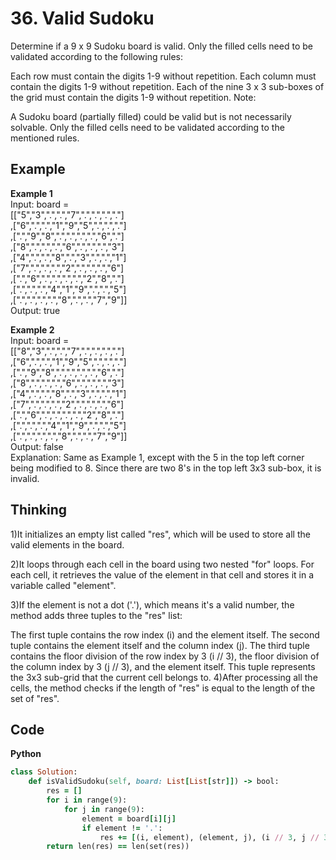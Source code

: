 # 36. Valid Sudoku
Determine if a 9 x 9 Sudoku board is valid. Only the filled cells need to be validated according to the following rules:

Each row must contain the digits 1-9 without repetition.
Each column must contain the digits 1-9 without repetition.
Each of the nine 3 x 3 sub-boxes of the grid must contain the digits 1-9 without repetition.
Note:

A Sudoku board (partially filled) could be valid but is not necessarily solvable.
Only the filled cells need to be validated according to the mentioned rules.
 
## Example
**Example 1**  
Input: board =   
[["5","3",".",".","7",".",".",".","."]  
,["6",".",".","1","9","5",".",".","."]  
,[".","9","8",".",".",".",".","6","."]  
,["8",".",".",".","6",".",".",".","3"]  
,["4",".",".","8",".","3",".",".","1"]  
,["7",".",".",".","2",".",".",".","6"]  
,[".","6",".",".",".",".","2","8","."]  
,[".",".",".","4","1","9",".",".","5"]  
,[".",".",".",".","8",".",".","7","9"]]  
Output: true  

**Example 2**  
Input: board =  
[["8","3",".",".","7",".",".",".","."]  
,["6",".",".","1","9","5",".",".","."]  
,[".","9","8",".",".",".",".","6","."]  
,["8",".",".",".","6",".",".",".","3"]  
,["4",".",".","8",".","3",".",".","1"]  
,["7",".",".",".","2",".",".",".","6"]  
,[".","6",".",".",".",".","2","8","."]  
,[".",".",".","4","1","9",".",".","5"]  
,[".",".",".",".","8",".",".","7","9"]]  
Output: false  
Explanation: Same as Example 1, except with the 5 in the top left corner being modified to 8. Since there are two 8's in the top left 3x3 sub-box, it is invalid.  

## Thinking
1)It initializes an empty list called "res", which will be used to store all the valid elements in the board.

2)It loops through each cell in the board using two nested "for" loops.
For each cell, it retrieves the value of the element in that cell and stores it in a variable called "element".

3)If the element is not a dot ('.'), which means it's a valid number, the method adds three tuples to the "res" list:

The first tuple contains the row index (i) and the element itself.
The second tuple contains the element itself and the column index (j).
The third tuple contains the floor division of the row index by 3 (i // 3), the floor division of the column index by 3 (j // 3), and the element itself. This tuple represents the 3x3 sub-grid that the current cell belongs to.
4)After processing all the cells, the method checks if the length of "res" is equal to the length of the set of "res".

## Code
**Python**
```ruby
class Solution:
    def isValidSudoku(self, board: List[List[str]]) -> bool:
        res = []
        for i in range(9):
            for j in range(9):
                element = board[i][j]
                if element != '.':
                    res += [(i, element), (element, j), (i // 3, j // 3, element)]
        return len(res) == len(set(res))
```

